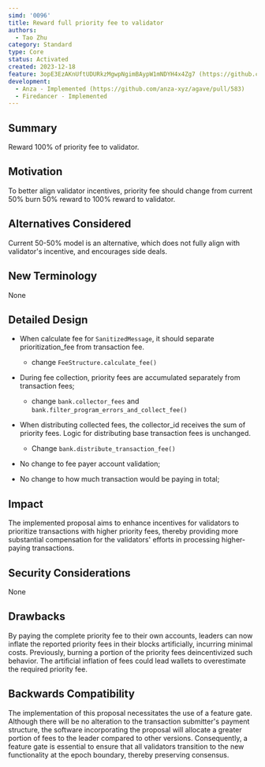 ```yaml
---
simd: '0096'
title: Reward full priority fee to validator
authors:
  - Tao Zhu
category: Standard
type: Core
status: Activated
created: 2023-12-18
feature: 3opE3EzAKnUftUDURkzMgwpNgimBAypW1mNDYH4x4Zg7 (https://github.com/solana-labs/solana/issues/34731)
development:
  - Anza - Implemented (https://github.com/anza-xyz/agave/pull/583)
  - Firedancer - Implemented
---
```


## Summary

Reward 100% of priority fee to validator.

## Motivation

To better align validator incentives, priority fee should change from current
50% burn 50% reward to 100% reward to validator.

## Alternatives Considered

Current 50-50% model is an alternative, which does not fully align with
validator's incentive, and encourages side deals.

## New Terminology

None

## Detailed Design

- When calculate fee for `SanitizedMessage`, it should separate prioritization_fee
from transaction fee.
  - change `FeeStructure.calculate_fee()`
- During fee collection, priority fees are accumulated separately from transaction
fees;
  - change `bank.collector_fees` and `bank.filter_program_errors_and_collect_fee()`
- When distributing collected fees, the collector_id receives the sum of priority
fees. Logic for distributing base transaction fees is unchanged.
  - Change `bank.distribute_transaction_fee()`

- No change to fee payer account validation;
- No change to how much transaction would be paying in total;

## Impact

The implemented proposal aims to enhance incentives for validators to
prioritize transactions with higher priority fees, thereby providing more
substantial compensation for the validators' efforts in processing higher-paying
transactions.

## Security Considerations

None

## Drawbacks

By paying the complete priority fee to their own accounts, leaders can now
inflate the reported priority fees in their blocks artificially, incurring
minimal costs. Previously, burning a portion of the priority fees deincentivized
such behavior. The artificial inflation of fees could lead wallets to
overestimate the required priority fee.

## Backwards Compatibility

The implementation of this proposal necessitates the use of a feature gate.
Although there will be no alteration to the transaction submitter's payment
structure, the software incorporating the proposal will allocate a greater
portion of fees to the leader compared to other versions. Consequently, a
feature gate is essential to ensure that all validators transition to the
new functionality at the epoch boundary, thereby preserving consensus.
